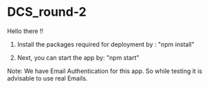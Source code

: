 # DCS_round-2

Hello there !! 

1) Install the packages required for
   deployment by : "npm install"

2)  Next, you can start the app by: "npm start"



Note: We have Email Authentication for 
this app. So while testing it is advisable
to use real Emails.
